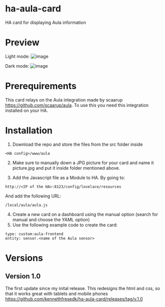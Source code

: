# ha-aula-card
HA card for displaying Aula information

# Preview 

Light mode:
![image](https://user-images.githubusercontent.com/6505811/224432756-70e4d372-6831-461b-94d4-9196d959396d.png)

Dark mode:
![image](https://user-images.githubusercontent.com/6505811/224433066-7cdabdd8-2fd3-43c1-899c-f05256de8b47.png)


# Prerequirements

This card relays on the Aula integration made by scaarup <https://github.com/scaarup/aula>. To use this you need this integration installed on your HA.

# Installation

1. Download the repo and store the files from the src folder inside 
``` 
<HA config>/www/aula
```


2. Make sure to manually down a JPG picture for your card and name it picture.jpg and put it inside folder mentioned above.
 
3. Add the Javascript file as a Module to HA. By going to:
 ``` 
 http://<IP of the HA>:8123/config/lovelace/resources
 ```
 And add the following URL:
 ``` 
 /local/aula/aula.js
 ``` 

4. Create a new card on a dashboard using the manual option (search for manual and choose the YAML option)
5. Use the following example code to create the card:
 ``` 
 type: custom:aula-frontend
 entity: sensor.<name of the Aula sensor>
 ```
 
 # Versions
 
 ## Version 1.0
The first update since my inital release. This redesigns the html and css, so that it works great with tablets and mobile phones
https://github.com/kennethfresedk/ha-aula-card/releases/tag/v.1.0
